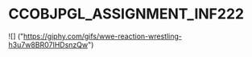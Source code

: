 # CCOBJPGL_ASSIGNMENT_INF222
![] ("https://giphy.com/gifs/wwe-reaction-wrestling-h3u7w8BR07IHDsnzQw")
